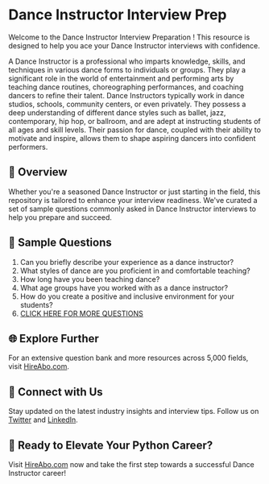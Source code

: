 # Dance Instructor Interview Prep

Welcome to the Dance Instructor Interview Preparation ! This resource is designed to help you ace your Dance Instructor interviews with confidence.

A Dance Instructor is a professional who imparts knowledge, skills, and techniques in various dance forms to individuals or groups. They play a significant role in the world of entertainment and performing arts by teaching dance routines, choreographing performances, and coaching dancers to refine their talent. Dance Instructors typically work in dance studios, schools, community centers, or even privately. They possess a deep understanding of different dance styles such as ballet, jazz, contemporary, hip hop, or ballroom, and are adept at instructing students of all ages and skill levels. Their passion for dance, coupled with their ability to motivate and inspire, allows them to shape aspiring dancers into confident performers.

## 🚀 Overview

Whether you're a seasoned Dance Instructor or just starting in the field, this repository is tailored to enhance your interview readiness. We've curated a set of sample questions commonly asked in Dance Instructor interviews to help you prepare and succeed.

## 📝 Sample Questions

1. Can you briefly describe your experience as a dance instructor?
2. What styles of dance are you proficient in and comfortable teaching?
3. How long have you been teaching dance?
4. What age groups have you worked with as a dance instructor?
5. How do you create a positive and inclusive environment for your students?
6. [CLICK HERE FOR MORE QUESTIONS](https://hireabo.com/job/16_4_2/Dance%20Instructor)

## 🌐 Explore Further

For an extensive question bank and more resources across 5,000 fields, visit [HireAbo.com](https://www.hireabo.com).

## 📱 Connect with Us

Stay updated on the latest industry insights and interview tips. Follow us on [Twitter](https://twitter.com/hireabo) and [LinkedIn](https://www.linkedin.com/in/hire-abo-3609972a8/).

## 🚀 Ready to Elevate Your Python Career?

Visit [HireAbo.com](https://www.hireabo.com) now and take the first step towards a successful Dance Instructor career!